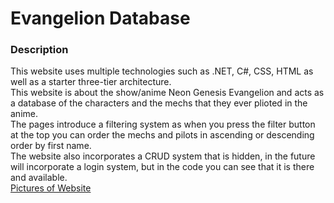 # Evangelion Database
### Description
This website uses multiple technologies such as .NET, C#, CSS, HTML as well as a starter three-tier architecture.  
This website is about the show/anime Neon Genesis Evangelion and acts as a database of the characters and the mechs that they ever plioted in the anime.  
The pages introduce a filtering system as when you press the filter button at the top you can order the mechs and pilots in ascending or descending order by first name.  
The website also incorporates a CRUD system that is hidden, in the future will incorporate a login system, but in the code you can see that it is there and available.  
[Pictures of Website](https://imgur.com/a/evangelion-database-eC5yHuB)
